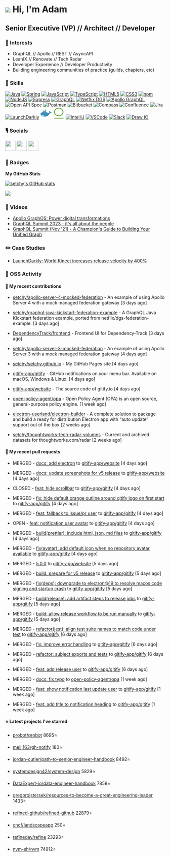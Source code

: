 ![](https://user-images.githubusercontent.com/18350557/176309783-0785949b-9127-417c-8b55-ab5a4333674e.gif) Hi, I'm Adam
============================================================================================================================

Senior Executive (VP) // Architect // Developer
-----------------------------------------------

### 🔭 Interests

- GraphQL // Apollo // REST // AsyncAPI
- LeanIX // Renovate // Tech Radar
- Developer Experience // Developer Productivity
- Building engineering communities of practice (guilds, chapters, etc)

### 💪 Skills

<p align="left">
  <a href="https://www.oracle.com/java/" target="_blank" rel="noreferrer"><img src="https://raw.githubusercontent.com/danielcranney/readme-generator/main/public/icons/skills/java-colored.svg" width="36" height="36" alt="Java" /></a>
  <a href="https://spring.io/" target="_blank" rel="noreferrer"><img src="https://cdn.worldvectorlogo.com/logos/spring-3.svg" width="36" height="36" alt="Spring" /></a> 
  <a href="https://developer.mozilla.org/en-US/docs/Web/JavaScript" target="_blank" rel="noreferrer"><img src="https://raw.githubusercontent.com/danielcranney/readme-generator/main/public/icons/skills/javascript-colored.svg" width="36" height="36" alt="JavaScript" /></a>
  <a href="https://www.typescriptlang.org/" target="_blank" rel="noreferrer"><img src="https://raw.githubusercontent.com/danielcranney/readme-generator/main/public/icons/skills/typescript-colored.svg" width="36" height="36" alt="TypeScript" /></a>
  <a href="https://developer.mozilla.org/en-US/docs/Glossary/HTML5" target="_blank" rel="noreferrer"><img src="https://raw.githubusercontent.com/danielcranney/readme-generator/main/public/icons/skills/html5-colored.svg" width="36" height="36" alt="HTML5" /></a>
  <a href="https://www.w3.org/TR/CSS/#css" target="_blank" rel="noreferrer"><img src="https://raw.githubusercontent.com/danielcranney/readme-generator/main/public/icons/skills/css3-colored.svg" width="36" height="36" alt="CSS3" /></a>
  <a href="https://www.npmjs.com//" target="_blank" rel="noreferrer"><img src="https://cdn.worldvectorlogo.com/logos/npm-square-red-1.svg" width="36" height="36" alt="npm" /></a>
  <a href="https://nodejs.org/en/" target="_blank" rel="noreferrer"><img src="https://raw.githubusercontent.com/danielcranney/readme-generator/main/public/icons/skills/nodejs-colored.svg" width="36" height="36" alt="NodeJS" /></a>
  <a href="https://expressjs.com/" target="_blank" rel="noreferrer"><img src="https://raw.githubusercontent.com/danielcranney/readme-generator/main/public/icons/skills/express-colored.svg" width="36" height="36" alt="Express" /></a>
  <a href="https://graphql.org/" target="_blank" rel="noreferrer"><img src="https://raw.githubusercontent.com/danielcranney/readme-generator/main/public/icons/skills/graphql-colored.svg" width="36" height="36" alt="GraphQL" /></a>
  <a href="https://netflix.github.io/dgs/" target="_blank" rel="noreferrer"><img src="https://raw.githubusercontent.com/Netflix/dgs/main/docs/images/dgs-framework-brand/Icon/dgs-icon--blue.svg" width="36" height="36" alt="Netflix DGS" /></a>
  <a href="https://apollographql.com/" target="_blank" rel="noreferrer"><img src="https://cdn.worldvectorlogo.com/logos/apollo-graphql-compact.svg" width="36" height="36" alt="Apollo GraphQL" /></a>
  <a href="https://swagger.io/specification/" target="_blank" rel="noreferrer"><img src="https://cdn.worldvectorlogo.com/logos/openapi-1.svg" width="36" height="36" alt="Open API Spec" /></a>
  <a href="https://www.postman.com//" target="_blank" rel="noreferrer"><img src="https://cdn.worldvectorlogo.com/logos/postman.svg" width="36" height="36" alt="Postman" /></a>
  <a href="https://www.atlassian.com/software/bitbucket" target="_blank" rel="noreferrer"><img src="https://cdn.worldvectorlogo.com/logos/bitbucket-icon.svg" width="36" height="36" alt="Bitbucket" /></a>
  <a href="https://www.atlassian.com/software/compass" target="_blank" rel="noreferrer"><img src="https://cdn.worldvectorlogo.com/logos/atlassian-compass-1.svg" width="36" height="36" alt="Compass" /></a>
  <a href="https://www.atlassian.com/software/confluence" target="_blank" rel="noreferrer"><img src="https://cdn.worldvectorlogo.com/logos/confluence-1.svg" width="36" height="36" alt="Confluence" /></a>
  <a href="https://www.atlassian.com/software/jira" target="_blank" rel="noreferrer"><img src="https://cdn.worldvectorlogo.com/logos/jira-1.svg" width="36" height="36" alt="Jira" /></a>
  <a href="https://launchdarkly.com/" target="_blank" rel="noreferrer"><img src="https://cdn.worldvectorlogo.com/logos/launchdarkly-2.svg" width="36" height="36" alt="LaunchDarkly" /></a>
  <a href="https://docker.com/" target="_blank" rel="noreferrer"><img src="https://raw.githubusercontent.com/nx211/homer-icons/master/png/docker.png" width="36" height="36" alt="Docker" /></a>
  <a href="https://jfrog.com/artifactory/" target="_blank" rel="noreferrer"><img src="https://raw.githubusercontent.com/nx211/homer-icons/master/png/artifactory.png" width="36" height="36" alt="Artifactory" /></a>
  <a href="https://www.jetbrains.com/idea/" target="_blank" rel="noreferrer"><img src="https://cdn.worldvectorlogo.com/logos/intellij-idea-1.svg" width="36" height="36" alt="IntelliJ" /></a>
  <a href="https://code.visualstudio.com/" target="_blank" rel="noreferrer"><img src="https://cdn.worldvectorlogo.com/logos/visual-studio-code-1.svg" width="36" height="36" alt="VSCode" /></a>
  <a href="https://slack.com/" target="_blank" rel="noreferrer"><img src="https://cdn.worldvectorlogo.com/logos/slack-new-logo.svg" width="36" height="36" alt="Slack" /></a>
  <a href="https://drawio-app.com/" target="_blank" rel="noreferrer"><img src="https://cdn.worldvectorlogo.com/logos/draw-io.svg" width="36" height="36" alt="Draw IO" /></a>
</p>

                      

### 🎙️ Socials
                  
<p align="left">
  <a href="https://www.github.com/setchy" target="_blank" rel="noreferrer"><img src="https://raw.githubusercontent.com/danielcranney/readme-generator/main/public/icons/socials/github.svg" width="32" height="32" /></a>
  <a href="https://www.linkedin.com/in/adamsetch" target="_blank" rel="noreferrer"><img src="https://raw.githubusercontent.com/danielcranney/readme-generator/main/public/icons/socials/linkedin.svg" width="32" height="32" /></a>
  <a href="https://www.twitter.com/setchy87" target="_blank" rel="noreferrer"><img src="https://raw.githubusercontent.com/danielcranney/readme-generator/main/public/icons/socials/twitter.svg" width="32" height="32" /></a>
</p>

### 📛 Badges

<b>My GitHub Stats</b>

<a href="http://www.github.com/setchy"><img src="https://github-readme-stats.vercel.app/api?username=setchy&show_icons=true&hide=&count_private=true&title_color=0891b2&text_color=ffffff&icon_color=0891b2&bg_color=1c1917&hide_border=true&show_icons=true" alt="setchy's GitHub stats" /></a>

<a href="http://www.github.com/setchy"><img src="https://github-readme-streak-stats.herokuapp.com/?user=setchy&stroke=ffffff&background=1c1917&ring=0891b2&fire=0891b2&currStreakNum=ffffff&currStreakLabel=0891b2&sideNums=ffffff&sideLabels=ffffff&dates=ffffff&hide_border=true" /></a>

### 📼 Videos

- [Apollo GraphOS: Power digital transformations](https://www.apollographql.com/enterprise?wvideo=4fu2lsjssc)
- [GraphQL Summit 2023 - it's all about the people](https://www.youtube.com/watch?v=090IWEcHbJc)
- [GraphQL Summit (Nov '21) - A Champion's Guide to Building Your Unified Graph](https://www.apollographql.com/events/roundtable/graphql-summit-november-2021/a-champions-guide-to-building-your-unified-graph)

### ✏️ Case Studies

- [LaunchDarkly: World Kinect increases release velocity by 400%](https://launchdarkly.com/case-studies/world-kinect/)

### 🎯 OSS Activity
#### 🚀 My recent contributions



- [setchy/apollo-server-4-mocked-federation](https://github.com/setchy/apollo-server-4-mocked-federation) - An example of using Apollo Server 4 with a mock managed federation gateway [3 days ago]

- [setchy/graphql-java-kickstart-federation-example](https://github.com/setchy/graphql-java-kickstart-federation-example) - A GraphQL Java Kickstart federation example, ported from netflix/dgs-federation-example. [3 days ago]

- [DependencyTrack/frontend](https://github.com/DependencyTrack/frontend) - Frontend UI for Dependency-Track [3 days ago]

- [setchy/apollo-server-3-mocked-federation](https://github.com/setchy/apollo-server-3-mocked-federation) - An example of using Apollo Server 3 with a mock managed federation gateway [4 days ago]

- [setchy/setchy.github.io](https://github.com/setchy/setchy.github.io) - My GitHub Pages site [4 days ago]

- [gitify-app/gitify](https://github.com/gitify-app/gitify) - GitHub notifications on your menu bar. Available on macOS, Windows &amp; Linux. [4 days ago]

- [gitify-app/website](https://github.com/gitify-app/website) - The source code of gitify.io [4 days ago]

- [open-policy-agent/opa](https://github.com/open-policy-agent/opa) - Open Policy Agent (OPA) is an open source, general-purpose policy engine. [1 week ago]

- [electron-userland/electron-builder](https://github.com/electron-userland/electron-builder) - A complete solution to package and build a ready for distribution Electron app with “auto update” support out of the box [2 weeks ago]

- [setchy/thoughtworks-tech-radar-volumes](https://github.com/setchy/thoughtworks-tech-radar-volumes) - Current and archived datasets for thoughtworks.com/radar  [2 weeks ago]

#### 🎉 My recent pull requests



- MERGED - [docs: add electron](https://github.com/gitify-app/website/pull/75) to [gitify-app/website](https://github.com/gitify-app/website) [4 days ago]

- MERGED - [docs: update screenshots for v5 release](https://github.com/gitify-app/website/pull/74) to [gitify-app/website](https://github.com/gitify-app/website) [4 days ago]

- CLOSED - [feat: hide scrollbar](https://github.com/gitify-app/gitify/pull/919) to [gitify-app/gitify](https://github.com/gitify-app/gitify) [4 days ago]

- MERGED - [fix: hide default orange outline around gitify logo on first start](https://github.com/gitify-app/gitify/pull/917) to [gitify-app/gitify](https://github.com/gitify-app/gitify) [4 days ago]

- MERGED - [feat: fallback to issue/pr user](https://github.com/gitify-app/gitify/pull/916) to [gitify-app/gitify](https://github.com/gitify-app/gitify) [4 days ago]

- OPEN - [feat: notification user avatar](https://github.com/gitify-app/gitify/pull/915) to [gitify-app/gitify](https://github.com/gitify-app/gitify) [4 days ago]

- MERGED - [build(prettier): include html, json, md files](https://github.com/gitify-app/gitify/pull/914) to [gitify-app/gitify](https://github.com/gitify-app/gitify) [4 days ago]

- MERGED - [fix(avatar): add default icon when no repository avatar available](https://github.com/gitify-app/gitify/pull/913) to [gitify-app/gitify](https://github.com/gitify-app/gitify) [4 days ago]

- MERGED - [5.0.0](https://github.com/gitify-app/website/pull/73) to [gitify-app/website](https://github.com/gitify-app/website) [5 days ago]

- MERGED - [build: prepare for v5 release](https://github.com/gitify-app/gitify/pull/912) to [gitify-app/gitify](https://github.com/gitify-app/gitify) [5 days ago]

- MERGED - [fix(deps): downgrade to electron@19 to resolve macos code signing and startup crash](https://github.com/gitify-app/gitify/pull/910) to [gitify-app/gitify](https://github.com/gitify-app/gitify) [5 days ago]

- MERGED - [build(release): add artifact steps to release jobs](https://github.com/gitify-app/gitify/pull/904) to [gitify-app/gitify](https://github.com/gitify-app/gitify) [5 days ago]

- MERGED - [build: allow release workflow to be run manually](https://github.com/gitify-app/gitify/pull/903) to [gitify-app/gitify](https://github.com/gitify-app/gitify) [5 days ago]

- MERGED - [refactor(jest): align test suite names to match code under test](https://github.com/gitify-app/gitify/pull/902) to [gitify-app/gitify](https://github.com/gitify-app/gitify) [6 days ago]

- MERGED - [fix: improve error handling](https://github.com/gitify-app/gitify/pull/901) to [gitify-app/gitify](https://github.com/gitify-app/gitify) [6 days ago]

- MERGED - [refactor: subject exports and tests](https://github.com/gitify-app/gitify/pull/900) to [gitify-app/gitify](https://github.com/gitify-app/gitify) [6 days ago]

- MERGED - [feat: add release user](https://github.com/gitify-app/gitify/pull/899) to [gitify-app/gitify](https://github.com/gitify-app/gitify) [6 days ago]

- MERGED - [docs: fix typo](https://github.com/open-policy-agent/opa/pull/6637) to [open-policy-agent/opa](https://github.com/open-policy-agent/opa) [1 week ago]

- MERGED - [feat: show notification last update user](https://github.com/gitify-app/gitify/pull/898) to [gitify-app/gitify](https://github.com/gitify-app/gitify) [1 week ago]

- MERGED - [feat: add title to notification heading](https://github.com/gitify-app/gitify/pull/897) to [gitify-app/gitify](https://github.com/gitify-app/gitify) [1 week ago]

#### ⭐ Latest projects I've starred



- [probot/probot](https://github.com/probot/probot) 8695⭐

- [meiji163/gh-notify](https://github.com/meiji163/gh-notify) 180⭐

- [jordan-cutler/path-to-senior-engineer-handbook](https://github.com/jordan-cutler/path-to-senior-engineer-handbook) 8492⭐

- [systemdesign42/system-design](https://github.com/systemdesign42/system-design) 5829⭐

- [DataExpert-io/data-engineer-handbook](https://github.com/DataExpert-io/data-engineer-handbook) 7858⭐

- [gregorojstersek/resources-to-become-a-great-engineering-leader](https://github.com/gregorojstersek/resources-to-become-a-great-engineering-leader) 1433⭐

- [refined-github/refined-github](https://github.com/refined-github/refined-github) 22879⭐

- [cncf/landscapeapp](https://github.com/cncf/landscapeapp) 250⭐

- [refinedev/refine](https://github.com/refinedev/refine) 23293⭐

- [nvm-sh/nvm](https://github.com/nvm-sh/nvm) 74912⭐


